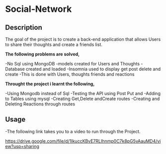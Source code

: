 # Social-Network

## Description 
The goal of the project is to create a back-end application that allows Users to share their thoughts and create a friends list.

**The following problems are solved,**

-No Sql using MongoDB
-models created  for Users and Thoughts
-Database created and loaded
-Insomnia used to display get post delete and create 
-This is done with Users, thoughts friends and reactions

**Throught the project i learnt the following,**

-Using Mongodb instead of Sql
-Testing the API using Post Put and 
-Adding to Tables using mysql
-Creating Get,Delete andCreate routes
-Creating and Deleting Reactions through routes

## Usage 
-The following link takes you to a video to run through the Project.

https://drive.google.com/file/d/1IkuccKBvE7RLIhnmp0C7k8pG5vAauMD4/view?usp=sharing